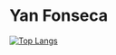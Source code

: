 # Yan Fonseca

[![Top Langs](https://github-readme-stats.vercel.app/api/top-langs/?username=Yaaaaaaaaan&theme=shadow_green&langs_count=100&count_private=true)](https://github.com/Yaaaaaaaaan/)
